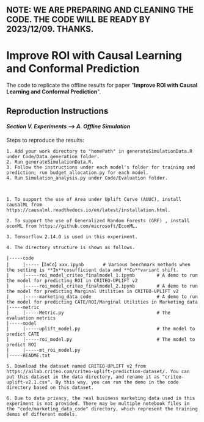 
## NOTE: WE ARE PREPARING AND CLEANING THE CODE. THE CODE WILL BE READY BY 2023/12/09. THANKS.


# Improve ROI with Causal Learning and Conformal Prediction

The code to replicate the offline results for paper "**Improve ROI with Causal Learning and Conformal Prediction**".

## **Reproduction Instructions**

#### ***Section V. Experiments --> A. Offline Simulation***

Steps to reproduce the results:
```
1. Add your work directory to "homePath" in generateSimulationData.R under Code/Data_generation folder.
2. Run generateSimulationData.R.
3. Follow the instructions under each model's folder for training and prediction; run budget_allocation.py for each model.
4. Run Simulation_analysis.py under Code/Evaluation folder.



1. To support the use of Area under Uplift Curve (AUUC), install causalML from https://causalml.readthedocs.io/en/latest/installation.html.

2. To support the use of Generalized Random Forests (GRF) , install econML from https://github.com/microsoft/EconML.

3. Tensorflow 2.14.0 is used in this experiment.

4. The directory structure is shown as follows.

|-----code
|     |-----【InCo】xxx.ipynb       # Various benchmark methods when the setting is **In**cosufficient data and **Co**variant shift.
|     |-----roi_model_criteo_finalmodel_1.ipynb        # A demo to run the model for predicting ROI in CRITEO-UPLIFT v2
|     |-----roi_model_criteo_finalmodel_2.ipynb        # A demo to run the model for predicting Marginal Utilities in CRITEO-UPLIFT v2
|     |-----marketing_data_code                        # A demo to run the model for predicting CATE/ROI/Marginal Utilities in Marketing data
|-----metric
|     |-----Metric.py                                  # The evaluation metrics
|-----model
|     |-----uplift_model.py                            # The model to predict CATE
|     |-----roi_model.py                               # The model to predict ROI
|     |-----mt_roi_model.py                           
|-----README.txt

5. Download the dataset named CRITEO-UPLIFT v2 from https://ailab.criteo.com/criteo-uplift-prediction-dataset/. You can put this dataset in the data directory, and rename it as "criteo-uplift-v2.1.csv". By this way, you can run the demo in the code directory based on this dataset.

6. Due to data privacy, the real business marketing data used in this experiment is not provided. There may be multiple notebook files in the "code/marketing_data_code" directory, which represent the training demos of different models.
